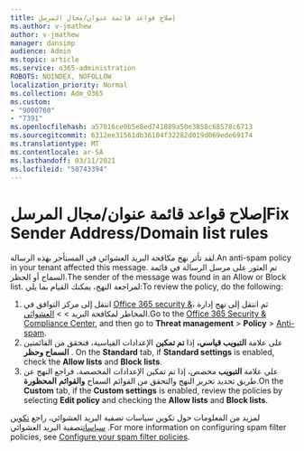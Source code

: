 ```yaml
---
title: إصلاح قواعد قائمة عنوان/مجال المرسل
ms.author: v-jmathew
author: v-jmathew
manager: dansimp
audience: Admin
ms.topic: article
ms.service: o365-administration
ROBOTS: NOINDEX, NOFOLLOW
localization_priority: Normal
ms.collection: Adm_O365
ms.custom:
- "9000760"
- "7391"
ms.openlocfilehash: a57016ce0b5e8ed741889a50e3858c68578c6713
ms.sourcegitcommit: 6312ee31561db36104f32282d019d069ede69174
ms.translationtype: MT
ms.contentlocale: ar-SA
ms.lasthandoff: 03/11/2021
ms.locfileid: "50743394"
---
```

# <a name="fix-sender-addressdomain-list-rules"></a><span data-ttu-id="a9288-102">إصلاح قواعد قائمة عنوان/مجال المرسل</span><span class="sxs-lookup"><span data-stu-id="a9288-102">Fix Sender Address/Domain list rules</span></span>

<span data-ttu-id="a9288-103">لقد تأثر نهج مكافحة البريد العشوائي في المستأجر بهذه الرسالة.</span><span class="sxs-lookup"><span data-stu-id="a9288-103">An anti-spam policy in your tenant affected this message.</span></span> <span data-ttu-id="a9288-104">تم العثور على مرسل الرسالة في قائمة السماح أو الحظر.</span><span class="sxs-lookup"><span data-stu-id="a9288-104">The sender of the message was found in an Allow or Block list.</span></span> <span data-ttu-id="a9288-105">لمراجعة النهج، يمكنك القيام بما يلي:</span><span class="sxs-lookup"><span data-stu-id="a9288-105">To review the policy, do the following:</span></span>

1. <span data-ttu-id="a9288-106">انتقل إلى مركز التوافق في [Office 365 security &](https://go.microsoft.com/fwlink/p/?linkid=2077143)، ثم انتقل إلى نهج إدارة المخاطر لمكافحة البريد   >    >  [العشوائي](https://go.microsoft.com/fwlink/?linkid=2101518).</span><span class="sxs-lookup"><span data-stu-id="a9288-106">Go to the [Office 365 Security & Compliance Center](https://go.microsoft.com/fwlink/p/?linkid=2077143), and then go to **Threat management** > **Policy** > [Anti-spam](https://go.microsoft.com/fwlink/?linkid=2101518).</span></span>
2. <span data-ttu-id="a9288-107">على علامة **التبويب قياسي،** إذا **تم تمكين** الإعدادات القياسية، فتحقق من القائمتين **السماح وحظر** . </span><span class="sxs-lookup"><span data-stu-id="a9288-107">On the **Standard** tab, if **Standard settings** is enabled, check the **Allow lists** and **Block lists**.</span></span>
3. <span data-ttu-id="a9288-108">على علامة **التبويب** مخصص، إذا تم تمكين الإعدادات المخصصة،  فراجع النهج عن طريق تحديد تحرير النهج والتحقق من القوائم السماح **والقوائم**  **المحظورة**.</span><span class="sxs-lookup"><span data-stu-id="a9288-108">On the **Custom** tab, if the **Custom settings** is enabled, review the policies by selecting **Edit policy** and checking the **Allow lists** and **Block lists**.</span></span>

<span data-ttu-id="a9288-109">لمزيد من المعلومات حول تكوين سياسات تصفية البريد العشوائي، راجع [تكوين سياسات](https://go.microsoft.com/fwlink/?linkid=2101431)تصفية البريد العشوائي .</span><span class="sxs-lookup"><span data-stu-id="a9288-109">For more information on configuring spam filter policies, see [Configure your spam filter policies](https://go.microsoft.com/fwlink/?linkid=2101431).</span></span>
